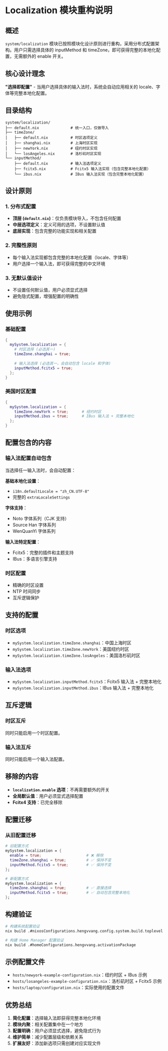 # Localization 模块重构说明

## 概述

`system/localization` 模块已按照模块化设计原则进行重构，采用分布式配置架构。用户只需选择具体的 inputMethod 和 timeZone，即可获得完整的本地化配置，无需额外的 enable 开关。

## 核心设计理念

**"选择即配置"** - 当用户选择具体的输入法时，系统会自动应用相关的 locale、字体等完整本地化配置。

## 目录结构

```
system/localization/
├── default.nix              # 统一入口，仅做导入
├── timeZone/
│   ├── default.nix          # 时区选项定义
│   ├── shanghai.nix         # 上海时区实现
│   ├── newYork.nix          # 纽约时区实现
│   └── losAngeles.nix       # 洛杉矶时区实现
└── inputMethod/
    ├── default.nix          # 输入法选项定义
    ├── fcitx5.nix           # Fcitx5 输入法实现（包含完整本地化配置）
    └── ibus.nix             # IBus 输入法实现（包含完整本地化配置）
```

## 设计原则

### 1. 分布式配置
- **顶层 (`default.nix`)**：仅负责模块导入，不包含任何配置
- **中层选项定义**：定义可用的选项，不设置默认值
- **底层实现**：包含完整的功能实现和相关配置

### 2. 完整性原则
- 每个输入法实现都包含完整的本地化配置（locale、字体等）
- 用户选择一个输入法，即可获得完整的中文环境

### 3. 无默认值设计
- 不设置任何默认值，用户必须显式选择
- 避免隐式配置，增强配置的明确性

## 使用示例

### 基础配置
```nix
{
  mySystem.localization = {
    # 时区选择 (必选其一)
    timeZone.shanghai = true;
    
    # 输入法选择 (必选其一，会自动包含 locale 和字体)
    inputMethod.fcitx5 = true;
  };
}
```

### 美国时区配置
```nix
{
  mySystem.localization = {
    timeZone.newYork = true;      # 纽约时区
    inputMethod.ibus = true;      # IBus 输入法 + 完整本地化
  };
}
```

## 配置包含的内容

### 输入法配置自动包含
当选择任一输入法时，会自动配置：

**基础本地化设置**：
- `i18n.defaultLocale = "zh_CN.UTF-8"`
- 完整的 `extraLocaleSettings`

**字体支持**：
- Noto 字体系列（CJK 支持）
- Source Han 字体系列
- WenQuanYi 字体系列

**输入法特定配置**：
- Fcitx5：完整的插件和主题支持
- IBus：多语言引擎支持

### 时区配置
- 精确的时区设置
- NTP 时间同步
- 互斥逻辑保护

## 支持的配置

### 时区选项
- `mySystem.localization.timeZone.shanghai`：中国上海时区
- `mySystem.localization.timeZone.newYork`：美国纽约时区  
- `mySystem.localization.timeZone.losAngeles`：美国洛杉矶时区

### 输入法选项  
- `mySystem.localization.inputMethod.fcitx5`：Fcitx5 输入法 + 完整本地化
- `mySystem.localization.inputMethod.ibus`：IBus 输入法 + 完整本地化

## 互斥逻辑

### 时区互斥
同时只能启用一个时区配置。

### 输入法互斥
同时只能启用一个输入法配置。

## 移除的内容

- **`localization.enable` 选项**：不再需要额外的开关
- **全局默认值**：用户必须显式选择配置
- **Fcitx4 支持**：已完全移除

## 配置迁移

### 从旧配置迁移
```nix
# 旧配置方式
mySystem.localization = {
  enable = true;                    # ❌ 移除
  timeZone.shanghai = true;         # ✅ 保持不变  
  inputMethod.fcitx5 = true;        # ✅ 保持不变
};

# 新配置方式
mySystem.localization = {
  timeZone.shanghai = true;         # ✅ 直接选择
  inputMethod.fcitx5 = true;        # ✅ 自动包含完整本地化
};
```

## 构建验证

```bash
# 构建系统配置验证
nix build .#nixosConfigurations.hengvvang.config.system.build.toplevel

# 构建 Home Manager 配置验证  
nix build .#homeConfigurations.hengvvang.activationPackage
```

## 示例配置文件

- `hosts/newyork-example-configuration.nix`：纽约时区 + IBus 示例
- `hosts/losangeles-example-configuration.nix`：洛杉矶时区 + Fcitx5 示例
- `hosts/laptop/configuration.nix`：实际使用的配置文件

## 优势总结

1. **简化配置**：选择输入法即获得完整本地化环境
2. **模块内聚**：相关配置集中在一个地方
3. **配置明确**：用户必须显式选择，避免隐式行为
4. **维护简单**：减少配置层级和依赖关系
5. **扩展友好**：添加新选项只需创建对应实现文件
